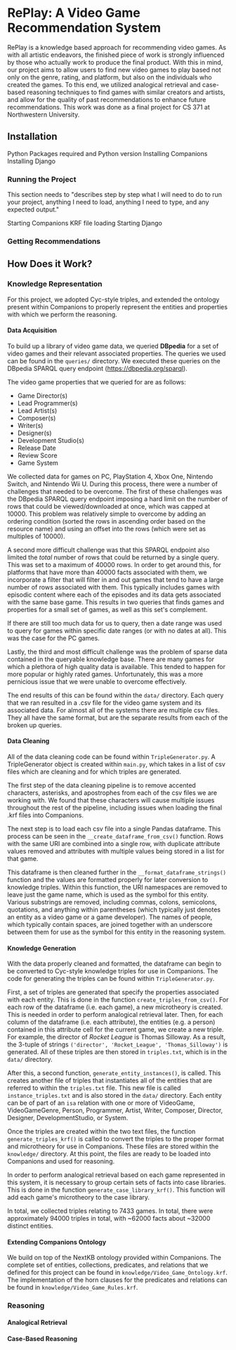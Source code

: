 # RePlay: A Video Game Recommendation System

RePlay is a knowledge based approach for recommending video games. As with all artistic endeavors, the finished 
piece of work is strongly influenced by those who actually work to produce the final product. With this in mind, 
our project aims to allow users to find new video games to play based not only on the genre, rating, and platform, 
but also on the individuals who created the games. To this end, we utilized analogical retrieval and case-based
reasoning techniques to find games with similar creators and artists, and allow for the quality of past recommendations
to enhance future recommendations. This work was done as a final project for CS 371 at Northwestern University.

## Installation

Python Packages required and Python version
Installing Companions
Installing Django

### Running the Project

This section needs to "describes step by step what I will need to do to run your project, anything I need to load,
anything I need to type, and any expected output."

Starting Companions
KRF file loading
Starting Django

### Getting Recommendations

## How Does it Work?

### Knowledge Representation
For this project, we adopted Cyc-style triples, and extended the ontology present within Companions to properly 
represent the entities and properties with which we perform the reasoning.

#### Data Acquisition
To build up a library of video game data, we queried **DBpedia** for a set of video games and their relevant associated
properties. The queries we used can be found in the `queries/` directory. We executed these queries on the DBpedia
SPARQL query endpoint (https://dbpedia.org/sparql).

The video game properties that we queried for are as follows:
- Game Director(s)
- Lead Programmer(s)
- Lead Artist(s)
- Composer(s)
- Writer(s)
- Designer(s)
- Development Studio(s)
- Release Date
- Review Score
- Game System

We collected data for games on PC, PlayStation 4, Xbox One, Nintendo Switch, and Nintendo Wii U. During this process,
there were a number of challenges that needed to be overcome. The first of these challenges was the DBpedia SPARQL query
endpoint imposing a hard limit on the number of rows that could be viewed/downloaded at once, which was capped at 10000.
This problem was relatively simple to overcome by adding an ordering condition (sorted the rows in ascending order 
based on the resource name) and using an offset into the rows (which were set as multiples of 10000).

A second more difficult challenge was that this SPARQL endpoint also limited the *total* number of rows that could be
returned by a single query. This was set to a maximum of 40000 rows. In order to get around this, for platforms that 
have more than 40000 facts associated with them, we incorporate a filter that will filter in and out games that tend 
to have a large number of rows associated with them. This typically includes games with episodic content where each 
of the episodes and its data gets associated with the same base game. This results in two queries that finds games 
and properties for a small set of games, as well as this set's complement.

If there are still too much data for us to query, then a date range was used to query for games within specific date
ranges (or with no dates at all). This was the case for the PC games.

Lastly, the third and most difficult challenge was the problem of sparse data contained in the queryable knowledge base.
There are many games for which a plethora of high quality data is available. This tended to happen for more popular or
highly rated games. Unfortunately, this was a more pernicious issue that we were unable to overcome effectively. 

The end results of this can be found within the `data/` directory. Each query that we ran resulted in a .csv file
for the video game system and its associated data. For almost all of the systems there are multiple csv files. They all
have the same format, but are the separate results from each of the broken up queries.

#### Data Cleaning
All of the data cleaning code can be found within `TripleGenerator.py`. A TripleGenerator object is created
within `main.py`, which takes in a list of csv files which are cleaning and for which triples are generated. 

The first step of the data cleaning pipeline is to remove accented characters, asterisks, and apostrophes from
each of the csv files we are working with. We found that these characters will cause multiple issues throughout
the rest of the pipeline, including issues when loading the final .krf files into Companions.

The next step is to load each csv file into a single Pandas dataframe. This process can be seen in the 
`__create_dataframe_from_csv()` function. Rows with the same URI are combined into a single row, with 
duplicate attribute values removed and attributes with multiple values being stored in a list for that game.

This dataframe is then cleaned further in the `__format_dataframe_strings()` function and the values are formatted 
properly for later conversion to knowledge triples. Within this function, the URI namespaces are removed to leave
just the game name, which is used as the symbol for this entity. Various substrings are removed, including commas, 
colons, semicolons, quotations, and anything within parentheses (which typically just denotes an entity as a 
video game or a game developer). The names of people, which typically contain spaces, are joined together with an
underscore between them for use as the symbol for this entity in the reasoning system. 

#### Knowledge Generation
With the data properly cleaned and formatted, the dataframe can begin to be converted to Cyc-style knowledge 
triples for use in Companions. The code for generating the triples can be found within `TripleGenerator.py`. 

First, a set of triples are generated that specify the properties associated with each entity. This is done in the
function `create_triples_from_csv()`. For each row of the dataframe (i.e. each game), a new microtheory is created. This
is needed in order to perform analogical retrieval later. Then, for each column of the dataframe (i.e. each attribute),
the entities (e.g. a person) contained in this attribute cell for the current game, we create a new triple. 
For example, the director of *Rocket League* is Thomas Silloway. As a result, the 3-tuple of strings 
`('director', 'Rocket_League', 'Thomas_Silloway')` is generated. All of these triples are then stored in `triples.txt`,
 which is in the `data/` directory.  

After this, a second function, `generate_entity_instances()`, is called. This creates another file of triples that 
instantiates all of the entities that are referred to within the `triples.txt` file. This new file is called 
`instance_triples.txt` and is also stored in the `data/` directory. Each entity can be of part of an `isa` relation with 
one or more of VideoGame, VideoGameGenre, Person, Programmer, Artist, Writer, Composer, Director, Designer,
DevelopmentStudio, or System. 

Once the triples are created within the two text files, the function `generate_triples_krf()` is called to convert the
triples to the proper format and microtheory for use in Companions. These files are stored within the `knowledge/`
directory. At this point, the files are ready to be loaded into Companions and used for reasoning. 

In order to perform analogical retrieval based on each game represented in this system, it is necessary to group 
certain sets of facts into case libraries. This is done in the function `generate_case_library_krf()`. This function
will add each game's microtheory to the case library.

In total, we collected triples relating to 7433 games. In total, there were approximately 94000 triples in total, with
~62000 facts about ~32000 distinct entities.


#### Extending Companions Ontology
We build on top of the NextKB ontology provided within Companions. The complete set of entities, collections, predicates,
and relations that we defined for this project can be found in `knowledge/Video_Game_Ontology.krf`. The implementation
of the horn clauses for the predicates and relations can be found in `knowledge/Video_Game_Rules.krf`.

### Reasoning

#### Analogical Retrieval

#### Case-Based Reasoning